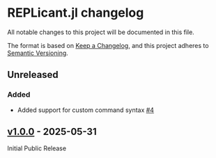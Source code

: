 # REPLicant.jl changelog

All notable changes to this project will be documented in this file.

The format is based on [Keep a Changelog](https://keepachangelog.com/en/1.0.0/),
and this project adheres to [Semantic Versioning](https://semver.org/spec/v2.0.0.html).

## Unreleased

### Added

- Added support for custom command syntax [#4]

## [v1.0.0] - 2025-05-31

Initial Public Release


<!-- Links generated by Changelog.jl -->

[v1.0.0]: https://github.com/MichaelHatherly/REPLicant.jl/releases/tag/v1.0.0
[#4]: https://github.com/MichaelHatherly/REPLicant.jl/issues/4
